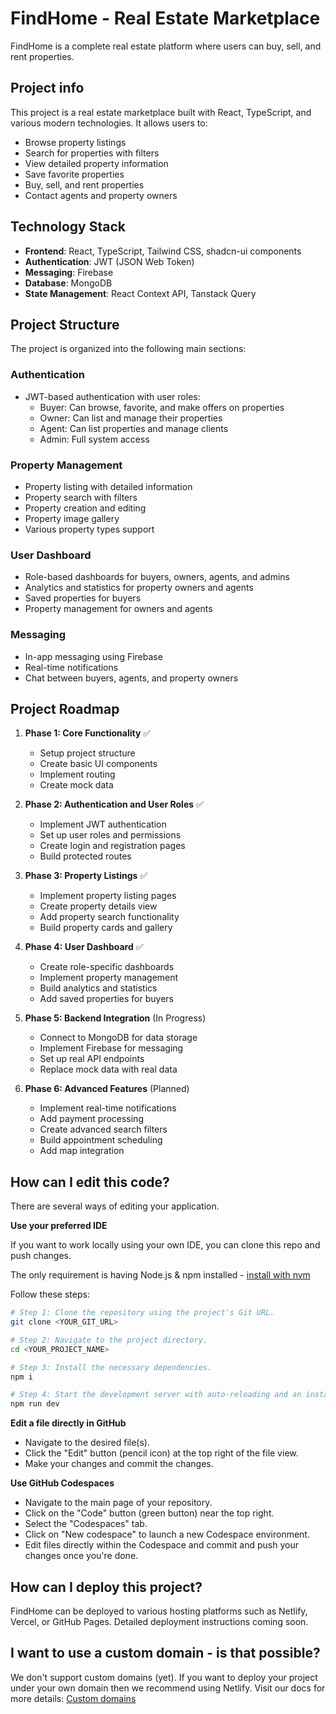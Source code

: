 
# FindHome - Real Estate Marketplace

FindHome is a complete real estate platform where users can buy, sell, and rent properties.

## Project info

This project is a real estate marketplace built with React, TypeScript, and various modern technologies. It allows users to:

- Browse property listings
- Search for properties with filters
- View detailed property information
- Save favorite properties
- Buy, sell, and rent properties
- Contact agents and property owners

## Technology Stack

- **Frontend**: React, TypeScript, Tailwind CSS, shadcn-ui components
- **Authentication**: JWT (JSON Web Token)
- **Messaging**: Firebase
- **Database**: MongoDB
- **State Management**: React Context API, Tanstack Query

## Project Structure

The project is organized into the following main sections:

### Authentication

- JWT-based authentication with user roles:
  - Buyer: Can browse, favorite, and make offers on properties
  - Owner: Can list and manage their properties
  - Agent: Can list properties and manage clients
  - Admin: Full system access

### Property Management

- Property listing with detailed information
- Property search with filters
- Property creation and editing
- Property image gallery
- Various property types support

### User Dashboard

- Role-based dashboards for buyers, owners, agents, and admins
- Analytics and statistics for property owners and agents
- Saved properties for buyers
- Property management for owners and agents

### Messaging

- In-app messaging using Firebase
- Real-time notifications
- Chat between buyers, agents, and property owners

## Project Roadmap

1. **Phase 1: Core Functionality** ✅
   - Setup project structure
   - Create basic UI components
   - Implement routing
   - Create mock data

2. **Phase 2: Authentication and User Roles** ✅
   - Implement JWT authentication
   - Set up user roles and permissions
   - Create login and registration pages
   - Build protected routes

3. **Phase 3: Property Listings** ✅
   - Implement property listing pages
   - Create property details view
   - Add property search functionality
   - Build property cards and gallery

4. **Phase 4: User Dashboard** ✅
   - Create role-specific dashboards
   - Implement property management
   - Build analytics and statistics
   - Add saved properties for buyers

5. **Phase 5: Backend Integration** (In Progress)
   - Connect to MongoDB for data storage
   - Implement Firebase for messaging
   - Set up real API endpoints
   - Replace mock data with real data

6. **Phase 6: Advanced Features** (Planned)
   - Implement real-time notifications
   - Add payment processing
   - Create advanced search filters
   - Build appointment scheduling
   - Add map integration

## How can I edit this code?

There are several ways of editing your application.

**Use your preferred IDE**

If you want to work locally using your own IDE, you can clone this repo and push changes.

The only requirement is having Node.js & npm installed - [install with nvm](https://github.com/nvm-sh/nvm#installing-and-updating)

Follow these steps:

```sh
# Step 1: Clone the repository using the project's Git URL.
git clone <YOUR_GIT_URL>

# Step 2: Navigate to the project directory.
cd <YOUR_PROJECT_NAME>

# Step 3: Install the necessary dependencies.
npm i

# Step 4: Start the development server with auto-reloading and an instant preview.
npm run dev
```

**Edit a file directly in GitHub**

- Navigate to the desired file(s).
- Click the "Edit" button (pencil icon) at the top right of the file view.
- Make your changes and commit the changes.

**Use GitHub Codespaces**

- Navigate to the main page of your repository.
- Click on the "Code" button (green button) near the top right.
- Select the "Codespaces" tab.
- Click on "New codespace" to launch a new Codespace environment.
- Edit files directly within the Codespace and commit and push your changes once you're done.

## How can I deploy this project?

FindHome can be deployed to various hosting platforms such as Netlify, Vercel, or GitHub Pages. Detailed deployment instructions coming soon.

## I want to use a custom domain - is that possible?

We don't support custom domains (yet). If you want to deploy your project under your own domain then we recommend using Netlify. Visit our docs for more details: [Custom domains](https://docs.lovable.dev/tips-tricks/custom-domain/)
